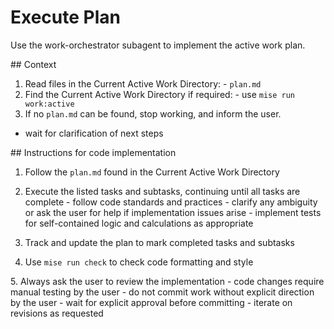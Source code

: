 # Execute Plan

Use the work-orchestrator subagent to implement the active work plan.

<context>
  ## Context

  1. Read files in the Current Active Work Directory:
    - `plan.md`
  2. Find the Current Active Work Directory if required:
    - use `mise run work:active`
  3. If no `plan.md` can be found, stop working, and inform the user.
   - wait for clarification of next steps
</context>

<instructions>
  ## Instructions for code implementation

  1. Follow the `plan.md` found in the Current Active Work Directory

  2. Execute the listed tasks and subtasks, continuing until all tasks are complete
    - follow code standards and practices
    - clarify any ambiguity or ask the user for help if implementation issues arise
    - implement tests for self-contained logic and calculations as appropriate

  3. Track and update the plan to mark completed tasks and subtasks

  4. Use `mise run check` to check code formatting and style

  <important>
  5. Always ask the user to review the implementation
    - code changes require manual testing by the user
    - do not commit work without explicit direction by the user
    - wait for explicit approval before committing
    - iterate on revisions as requested
  </important>

</instructions>
